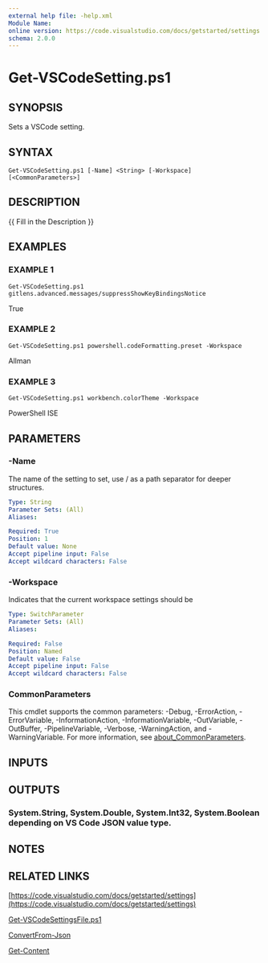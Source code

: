 ```yaml
---
external help file: -help.xml
Module Name:
online version: https://code.visualstudio.com/docs/getstarted/settings
schema: 2.0.0
---
```


# Get-VSCodeSetting.ps1

## SYNOPSIS
Sets a VSCode setting.

## SYNTAX

```
Get-VSCodeSetting.ps1 [-Name] <String> [-Workspace] [<CommonParameters>]
```

## DESCRIPTION
{{ Fill in the Description }}

## EXAMPLES

### EXAMPLE 1
```
Get-VSCodeSetting.ps1 gitlens.advanced.messages/suppressShowKeyBindingsNotice
```

True

### EXAMPLE 2
```
Get-VSCodeSetting.ps1 powershell.codeFormatting.preset -Workspace
```

Allman

### EXAMPLE 3
```
Get-VSCodeSetting.ps1 workbench.colorTheme -Workspace
```

PowerShell ISE

## PARAMETERS

### -Name
The name of the setting to set, use / as a path separator for deeper structures.

```yaml
Type: String
Parameter Sets: (All)
Aliases:

Required: True
Position: 1
Default value: None
Accept pipeline input: False
Accept wildcard characters: False
```

### -Workspace
Indicates that the current workspace settings should be

```yaml
Type: SwitchParameter
Parameter Sets: (All)
Aliases:

Required: False
Position: Named
Default value: False
Accept pipeline input: False
Accept wildcard characters: False
```

### CommonParameters
This cmdlet supports the common parameters: -Debug, -ErrorAction, -ErrorVariable, -InformationAction, -InformationVariable, -OutVariable, -OutBuffer, -PipelineVariable, -Verbose, -WarningAction, and -WarningVariable. For more information, see [about_CommonParameters](http://go.microsoft.com/fwlink/?LinkID=113216).

## INPUTS

## OUTPUTS

### System.String, System.Double, System.Int32, System.Boolean depending on VS Code JSON value type.
## NOTES

## RELATED LINKS

[https://code.visualstudio.com/docs/getstarted/settings](https://code.visualstudio.com/docs/getstarted/settings)

[Get-VSCodeSettingsFile.ps1]()

[ConvertFrom-Json]()

[Get-Content]()

